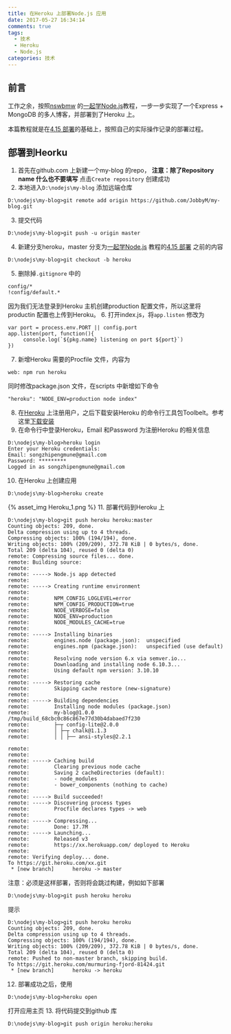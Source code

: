 ```yaml
---
title: 在Heroku 上部署Node.js 应用
date: 2017-05-27 16:34:14
comments: true
tags:
  - 技术
  - Heroku
  - Node.js
categories: 技术
---
```


## 前言

工作之余，按照[nswbmw](https://github.com/nswbmw) 的[一起学Node.js](https://github.com/nswbmw/N-blog)教程，一步一步实现了一个Express + MongoDB 的多人博客，并部署到了Heroku 上。

本篇教程就是在[4.15 部署](https://github.com/nswbmw/N-blog/blob/master/book/4.15%20%E9%83%A8%E7%BD%B2.md)的基础上，按照自己的实际操作记录的部署过程。

<!--more-->

## 部署到Heorku

1. 首先在github.com 上新建一个my-blog 的repo， **注意：除了Repository name 什么也不要填写** 点击`Create repository` 创建成功
2. 本地进入`D:\nodejs\my-blog` 添加远端仓库
```
D:\nodejs\my-blog>git remote add origin https://github.com/JobbyM/my-blog.git
```
3. 提交代码
```
D:\nodejs\my-blog>git push -u origin master
```
4. 新建分支heroku，master 分支为[一起学Node.js](https://github.com/nswbmw/N-blog) 教程的[4.15 部署](https://github.com/nswbmw/N-blog/blob/master/book/4.15%20%E9%83%A8%E7%BD%B2.md) 之前的内容
```
D:\nodejs\my-blog>git checkout -b heroku
```
5. 删除掉`.gitignore` 中的
```
config/*
!config/default.*
```
  因为我们无法登录到Heroku 主机创建production 配置文件，所以这里将productin 配置也上传到Heroku。
6. 打开index.js，将`app.listen` 修改为
```
var port = process.env.PORT || config.port
app.listen(port, function(){
     console.log(`${pkg.name} listening on port ${port}`)
})
```
7. 新增Heroku 需要的Procfile 文件，内容为
```
web: npm run heroku
```
  同时修改package.json 文件，在scripts 中新增如下命令
```
"heroku": "NODE_ENV=production node index"
```
8. 在[Heroku](https://www.heroku.com/) 上注册用户，之后下载安装Heroku 的命令行工具包Toolbelt。参考这里[下载安装](https://devcenter.heroku.com/articles/getting-started-with-nodejs#set-up)
9. 在命令行中登录Heroku，Email 和Password 为注册Heroku 的相关信息
```
D:\nodejs\my-blog>heroku login
Enter your Heroku credentials:
Email: songzhipengmune@gmail.com
Password: *********
Logged in as songzhipengmune@gmail.com
```
10. 在Heroku 上创建应用
```
D:\nodejs\my-blog>heroku create
```
 {% asset_img Heroku_1.png %}
11. 部署代码到Heroku 上
```
D:\nodejs\my-blog>git push heroku heroku:master
Counting objects: 209, done.
Delta compression using up to 4 threads.
Compressing objects: 100% (194/194), done.
Writing objects: 100% (209/209), 372.78 KiB | 0 bytes/s, done.
Total 209 (delta 104), reused 0 (delta 0)
remote: Compressing source files... done.
remote: Building source:
remote:
remote: -----> Node.js app detected
remote:
remote: -----> Creating runtime environment
remote:
remote:        NPM_CONFIG_LOGLEVEL=error
remote:        NPM_CONFIG_PRODUCTION=true
remote:        NODE_VERBOSE=false
remote:        NODE_ENV=production
remote:        NODE_MODULES_CACHE=true
remote:
remote: -----> Installing binaries
remote:        engines.node (package.json):  unspecified
remote:        engines.npm (package.json):   unspecified (use default)
remote:
remote:        Resolving node version 6.x via semver.io...
remote:        Downloading and installing node 6.10.3...
remote:        Using default npm version: 3.10.10
remote:
remote: -----> Restoring cache
remote:        Skipping cache restore (new-signature)
remote:
remote: -----> Building dependencies
remote:        Installing node modules (package.json)
remote:        my-blog@1.0.0 /tmp/build_68cbc0c86c867e77d30b4dabaed7f230
remote:        ├─┬ config-lite@2.0.0
remote:        │ ├─┬ chalk@1.1.3
remote:        │ │ ├── ansi-styles@2.2.1

remote:
remote:
remote: -----> Caching build
remote:        Clearing previous node cache
remote:        Saving 2 cacheDirectories (default):
remote:        - node_modules
remote:        - bower_components (nothing to cache)
remote:
remote: -----> Build succeeded!
remote: -----> Discovering process types
remote:        Procfile declares types -> web
remote:
remote: -----> Compressing...
remote:        Done: 17.7M
remote: -----> Launching...
remote:        Released v3
remote:        https://xx.herokuapp.com/ deployed to Heroku
remote:
remote: Verifying deploy... done.
To https://git.heroku.com/xx.git
 * [new branch]      heroku -> master
```
 注意：必须是这样部署，否则将会跳过构建，例如如下部署
```
D:\nodejs\my-blog>git push heroku heroku
```
 提示
```
D:\nodejs\my-blog>git push heroku heroku
Counting objects: 209, done.
Delta compression using up to 4 threads.
Compressing objects: 100% (194/194), done.
Writing objects: 100% (209/209), 372.78 KiB | 0 bytes/s, done.
Total 209 (delta 104), reused 0 (delta 0)
remote: Pushed to non-master branch, skipping build.
To https://git.heroku.com/murmuring-fjord-81424.git
 * [new branch]      heroku -> heroku
```
12. 部署成功之后，使用
```
D:\nodejs\my-blog>heroku open
```
 打开应用主页
13. 将代码提交到github 库
```
D:\nodejs\my-blog>git push origin heroku:heroku
```
